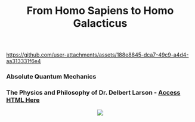 <br>

# <p align="center"> From Homo Sapiens to Homo Galacticus 
 
<br>

https://github.com/user-attachments/assets/188e8845-dca7-49c9-a4d4-aa313331f6e4


### Absolute Quantum Mechanics


### The Physics and Philosophy of Dr. Delbert Larson - [Access HTML Here](https://github.com/Quantum-Software-Development/HomoGallacticus/blob/a95f2c01ec64227021f662db4391cbbc5ccd08f4/Absolute%20Quantum%20Mechanics.html)






 <p align="center">
<img src="https://github.com/user-attachments/assets/e7238014-4354-44c0-b4b9-e2a15b5c0fe8"/>

